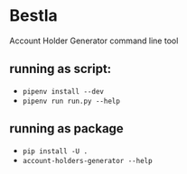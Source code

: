# Bestla

Account Holder Generator command line tool


## running as script:
- `pipenv install --dev`
- `pipenv run run.py --help`

## running as package
- `pip install -U .`
- `account-holders-generator --help`
